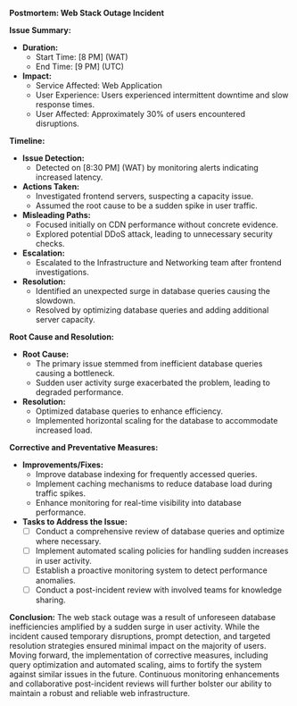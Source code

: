 **Postmortem: Web Stack Outage Incident**

**Issue Summary:**
- **Duration:** 
  - Start Time: [8 PM] (WAT)
  - End Time: [9 PM] (UTC)
- **Impact:**
  - Service Affected: Web Application
  - User Experience: Users experienced intermittent downtime and slow response times.
  - User Affected: Approximately 30% of users encountered disruptions.

**Timeline:**
- **Issue Detection:**
  - Detected on [8:30 PM] (WAT) by monitoring alerts indicating increased latency.
- **Actions Taken:**
  - Investigated frontend servers, suspecting a capacity issue.
  - Assumed the root cause to be a sudden spike in user traffic.
- **Misleading Paths:**
  - Focused initially on CDN performance without concrete evidence.
  - Explored potential DDoS attack, leading to unnecessary security checks.
- **Escalation:**
  - Escalated to the Infrastructure and Networking team after frontend investigations.
- **Resolution:**
  - Identified an unexpected surge in database queries causing the slowdown.
  - Resolved by optimizing database queries and adding additional server capacity.

**Root Cause and Resolution:**
- **Root Cause:**
  - The primary issue stemmed from inefficient database queries causing a bottleneck.
  - Sudden user activity surge exacerbated the problem, leading to degraded performance.
- **Resolution:**
  - Optimized database queries to enhance efficiency.
  - Implemented horizontal scaling for the database to accommodate increased load.

**Corrective and Preventative Measures:**
- **Improvements/Fixes:**
  - Improve database indexing for frequently accessed queries.
  - Implement caching mechanisms to reduce database load during traffic spikes.
  - Enhance monitoring for real-time visibility into database performance.
- **Tasks to Address the Issue:**
  - [ ] Conduct a comprehensive review of database queries and optimize where necessary.
  - [ ] Implement automated scaling policies for handling sudden increases in user activity.
  - [ ] Establish a proactive monitoring system to detect performance anomalies.
  - [ ] Conduct a post-incident review with involved teams for knowledge sharing.
  
**Conclusion:**
The web stack outage was a result of unforeseen database inefficiencies amplified by a sudden surge in user activity. While the incident caused temporary disruptions, prompt detection, and targeted resolution strategies ensured minimal impact on the majority of users. Moving forward, the implementation of corrective measures, including query optimization and automated scaling, aims to fortify the system against similar issues in the future. Continuous monitoring enhancements and collaborative post-incident reviews will further bolster our ability to maintain a robust and reliable web infrastructure.
